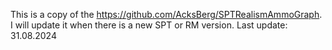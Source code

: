 This is a copy of the https://github.com/AcksBerg/SPTRealismAmmoGraph. I will update it when there is a new SPT or RM version.
Last update: 31.08.2024
